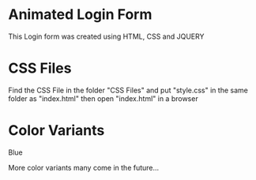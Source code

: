# Animated Login Form
This Login form was created using HTML, CSS and JQUERY

# CSS Files

Find the CSS File in the folder "CSS Files" and put "style.css" in the same folder as "index.html" then open "index.html" in a browser

# Color Variants

Blue

More color variants many come in the future...
